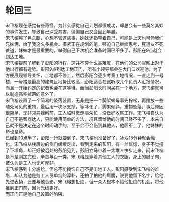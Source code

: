 ﻿# 轮回三
宋飞榕现在感觉有些奇怪，为什么感觉自己计划都很成功，却总会有一些莫名其妙的事件发生，导致自己深受其害，偏偏自己又会回到早晨。  
宋飞榕晃了晃头脑，心想不管这些事，妹妹还指望着自己，可能是上天也可怜我们兄妹俩，给了我这么多机会。攥紧正在规划的笔，强迫自己继续思考，死道友不死贫道，妹妹才是最重要的，举例自己下次机会准备时间已不多了，彭阳在9点就会到达工地。  
宋飞榕提前了解到了彭阳的行程，这并不算什么高难度，在他们的公司官网上对于他出行都有造势。彭阳9点到达工地正门，所有小领导都会在大门口欢迎他，为了方便展现领导关怀，工地都不停工，然后彭阳会逐步考察工地情况，一直走到一号楼，一号楼是最高的建筑且地势比较高，彭阳适合在这听取几个负责人汇报情况，而且一开始约定的记者也会在这等待。而当彭阳长时间呆在一个地方，宋飞榕就可以制造高空掉落的意外了。  
宋飞榕设置了一个简易的坠落装置，无非是把一个脚架螺母事先拧松，再摆放一些随处可见的重物，最后用一块冰支撑，等冰化了，脚架倾斜，重物坠落。事后原因很简单，无非领导视察前，工人临时撤走事匆忙，没做好收尾工作。宋飞榕自认为自己不是智商达人，只能使用简单的方法，况且留给他的时间已经不多了，本来自己就不是决定在这个时间动手的，至于会不会伤到其他人，他顾不上了，他妹妹的命也是命。  
已经到10点半了，彭阳一行就要到了，宋飞榕也准备好了，冰块15分钟就会融化。宋飞榕从楼层边的侧门缓缓走出，看到走来的彭阳，有一丝恍惚，身子不觉撞了下墙角，却正好被远处的彭阳见到，彭阳立马带着一大堆人快步走来，问宋飞榕是不是刚加完班，辛苦与否一类，宋飞榕是穿着其他工人的衣服，身上的腱子肉，被认为是工人也无可厚非。  
宋飞榕感到十分尴尬，但总不能掩饰自己不是工地工人，彭阳感受到宋飞榕的难堪，却认为他是务工人员单纯的淳朴，还拍了拍他的肩膀，说要他留下名字，给他先进表扬，还要与他合影，宋飞榕想拒绝，但一众人根本不给他拒绝的机会，将他推到正门前，因为光线更好。  
而正门正是他自己设置的陷阱。
